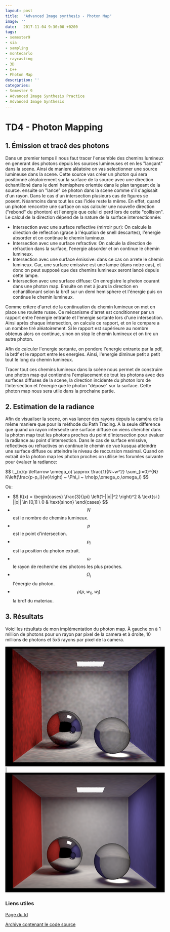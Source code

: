 ```yaml
---
layout: post
title:  "Advanced Image synthesis - Photon Map"
image: ''
date:   2017-11-04 9:30:00 +0200
tags: 
- semester9 
- sia
- sampling
- montecarlo
- raycasting
- 3D
- C++
- Photon Map
description: ''
categories:
- Semester 9
- Advanced Image Synthesis Practice
- Advanced Image Synthesis
---
```


# TD4 - Photon Mapping

## 1. Émission et tracé des photons

Dans un premier temps il nous faut tracer l'ensemble des chemins lumineux en generant des photons depuis les sources lumineuses et en les "lançant" dans la scene. Ainsi de maniere aléatoire on vas selectionner une source lumineuse dans la scene. Cette source vas créer un photon qui sera positionné aléatoirement sur la surface de la source avec une direction échantilloné dans le demi hemisphere orientée dans le plan tangeant de la source. ensuite on "lance" ce photon dans la scene comme s'il s'agissait d'un rayon. Dans le cas d'un intersection plusieurs cas de figures se posent. Néanmoins dans tout les cas l'idée reste la même. En effet, quand un photon rencontre une surface on vas calculer une nouvelle direction ("rebond" du phonton) et l'energie que celui ci perd lors de cette "collision". Le calcul de la direction dépend de la nature de la surface intersectionnée: 

* Intersection avec une surface reflective (mirroir pur): On calcule la direction de reflection (grace à l'équation de snell descartes), l'energie absorder et on continue le chemin lumineux.
* Intersection avec une surface refractive:  On calcule la direction de réfraction dans la surface, l'energie absorder et on continue le chemin lumineux.
* Intersection avec une surface émissive: dans ce cas on arrete le chemin lumineux. Car, une surface emissive est une lampe (dans notre cas), et donc on peut supposé que des chemins lumineux seront lancé depuis cette lampe.
* Intersection avec une surface diffuse: On enregistre le photon courant dans une photon map. Ensuite on met à jours la direction en echantillonant selon la brdf sur un demi hemisphere et l'énergie puis on continue le chemin lumineux.

Comme critere d'arret de la continuation du chemin lumineux on met en place une roulette russe. Ce mécanisme d'arret est conditionner par un rapport entre l'energie entrante et l'energie sortante lors d'une intersection. Ainsi après chaque intersection, on calcule ce rapport, et on le compare a un nombre tiré aléatoirement. Si le rapport est supérieure au nombre obtenus alors on continue, sinon on stop le chemin lumineux et on tire un autre photon.

Afin de calculer l'energie sortante, on pondere l'energie entrante par la pdf, la brdf et le rapport entre les energies. Ainsi, l'energie diminue petit a petit tout le long du chemin lumineux. 

Tracer tout ces chemins lumineux dans la scène nous permet de construire une photon map qui contiendra l'emplacement de tout les photons avec des surfaces diffuses de la scene, la direction incidente du photon lors de l'intersection et l'énergie que le photon "dépose" sur la surface. Cette photon map nous sera utile dans la prochaine partie.

## 2. Estimation de la radiance

Afin de visualiser la scene, on vas lancer des rayons depuis la caméra de la même maniere que pour la méthode du Path Tracing. A la seule difference que quand un rayon intersecte une surface diffuse on viens chercher dans la photon map tout les photons proches du point d'intersection pour évaluer la radiance au point d'intersection. Dans le cas de surface emissive, reflectives ou refractives on continue le chemin de vue kusqua atteindre une surface diffuse ou atteindre le niveau de reccursion maximal. Quand on extrait de la photon map les photon proches on utilise les forumles suivante pour évaluer la radiance: 



\$\$ L_{o}(p \leftarrow \omega_o) \approx 
	\frac{1}{N~w^2} \sum_{i=0}^{N} K\left(\frac{p-p_i}{w}\right) ~ \Phi_i ~ \rho(p,\omega_o,\omega_i) $$

Où:
* \$$ 
  K(x) = 
	\begin{cases}
	  \frac{3}{\pi} \left(1-||x||^2 \right)^2 & \text{si } ||x|| \in [0,1] \\ 
	  0 & \text{sinon}
	\end{cases}
$$ 
* $$N$$ est le nombre de chemins lumineux.
* $$p$$ est le point d'intersection.
* $$p _i$$ est la position du photon extrait.
* $$\omega$$ le rayon de recherche des photons les plus proches.
* $$\Omega _i$$ l'énergie du photon.
* $$\rho (p, w _0, w _i)$$ la brdf du materiau.

## 3. Résultats

Voici les résultats de mon implémentation du photon map. À gauche on à 1 million de photons pour un rayon par pixel de la camera et à droite, 10 millions de photons et 5x5 rayons par pixel de la camera.

![pmap_1M_1x1](/assets/img/sia/td-pmap/cbox_pmap_1M_1x1.png)|![pmap_1M_1x1](/assets/img/sia/td-pmap/cbox_pmap_10M_5x5.png)

### Liens utiles 

[Page du td](http://www.labri.fr/perso/pbenard/teaching/sia/td4.html)

[Archive contenant le code source](/assets/archives/sia/sia_td4_delpeyroux.zip)
